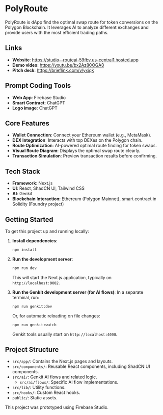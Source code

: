 # PolyRoute

PolyRoute is dApp find the optimal swap route for token conversions on the Polygon Blockchain. It leverages AI to analyze different exchanges and provide users with the most efficient trading paths.

## Links

- **Website**: https://studio--routeai-59fbv.us-central1.hosted.app
- **Demo video**: https://youtu.be/bx2Az80OGA8
- **Pitch deck**: https://brieflink.com/v/yxiqk

## Prompt Coding Tools
- **Web App**: Firebase Studio
- **Smart Contract**: ChatGPT
- **Logo image**: ChatGPT


## Core Features

- **Wallet Connection**: Connect your Ethereum wallet (e.g., MetaMask).
- **DEX Integration**: Interacts with top DEXes on the Polygon chain.
- **Route Optimization**: AI-powered optimal route finding for token swaps.
- **Visual Route Diagram**: Displays the optimal swap route clearly.
- **Transaction Simulation**: Preview transaction results before confirming.

## Tech Stack

- **Framework**: Next.js
- **UI**: React, ShadCN UI, Tailwind CSS
- **AI**: Genkit
- **Blockchain Interaction**: Ethereum (Polygon Mainnet), smart contract in Solidity (Foundry project)

## Getting Started

To get this project up and running locally:

1.  **Install dependencies**:
    ```bash
    npm install
    ```
2.  **Run the development server**:
    ```bash
    npm run dev
    ```
    This will start the Next.js application, typically on `http://localhost:9002`.

3.  **Run the Genkit development server (for AI flows)**:
    In a separate terminal, run:
    ```bash
    npm run genkit:dev
    ```
    Or, for automatic reloading on file changes:
    ```bash
    npm run genkit:watch
    ```
    Genkit tools usually start on `http://localhost:4000`.

## Project Structure

- `src/app/`: Contains the Next.js pages and layouts.
- `src/components/`: Reusable React components, including ShadCN UI components.
- `src/ai/`: Genkit AI flows and related logic.
  - `src/ai/flows/`: Specific AI flow implementations.
- `src/lib/`: Utility functions.
- `src/hooks/`: Custom React hooks.
- `public/`: Static assets.

This project was prototyped using Firebase Studio.
